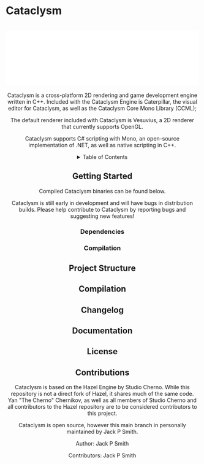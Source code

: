 # Cataclysm
<br />
<div align = "center">
    <a href="https://github.com/jackpsmith-git/Cataclysm">
    <img src="Resources/CataclysmWordmark.png">
</a>

Cataclysm is a cross-platform 2D rendering and game development engine written in C++. Included
with the Cataclysm Engine is Caterpillar, the visual editor for Cataclysm, as well as the Cataclysm
Core Mono Library (CCML);

The default renderer included with Cataclysm is Vesuvius, a 2D renderer that currently supports OpenGL.

Cataclysm supports C# scripting with Mono, an open-source implementation of .NET, as well as native
scripting in C++.

<details>
    <summary>Table of Contents</summary>
    <o1>
        <a href="#getting-started">Gettting Started</a>
        <ul>
    </o1>
</details>

## Getting Started

Compiled Cataclysm binaries can be found below.

Cataclysm is still early in development and will have bugs in distribution builds. 
Please help contribute to Cataclysm by reporting bugs and suggesting new features!

### Dependencies
### Compilation

## Project Structure

## Compilation

## Changelog

## Documentation

## License
 
## Contributions

Cataclysm is based on the Hazel Engine by Studio Cherno. While this repository is not a direct fork
of Hazel, it shares much of the same code. Yan "The Cherno" Chernikov, as well as all members of 
Studio Cherno and all contributors to the Hazel repository are to be considered contributors to this 
project.

Cataclysm is open source, however this main branch in personally maintained by Jack P Smith.

Author: Jack P Smith 

Contributors: Jack P Smith